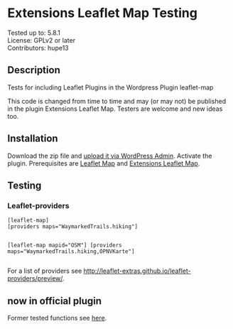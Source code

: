 # Extensions Leaflet Map Testing

Tested up to: 5.8.1  
License: GPLv2 or later  
Contributors: hupe13

## Description

Tests for including Leaflet Plugins in the Wordpress Plugin leaflet-map

This code is changed from time to time and may (or may not) be published in the plugin Extensions Leaflet Map. Testers are welcome and new ideas too.

<h2>Installation</h2>

Download the zip file and <a href="https://wordpress.org/support/article/managing-plugins/#manual-upload-via-wordpress-admin">upload it via WordPress Admin</a>.
Activate the plugin. Prerequisites are <a href="https://wordpress.org/plugins/leaflet-map/">Leaflet Map</a> and <a href="https://wordpress.org/plugins/extensions-leaflet-map/">Extensions Leaflet Map</a>.

<h2>Testing</h2>
<h3>Leaflet-providers</h3>
<pre><code>[leaflet-map]
[providers maps="WaymarkedTrails.hiking"]

[leaflet-map mapid="OSM"]
[providers maps="WaymarkedTrails.hiking,OPNVKarte"]</code></pre>
For a list of providers see <a href="http://leaflet-extras.github.io/leaflet-providers/preview/">http://leaflet-extras.github.io/leaflet-providers/preview/</a>.

<h2>now in official plugin</h2>
Former tested functions see <a href="https://github.com/hupe13/extensions-leaflet-map/">here</a>.
